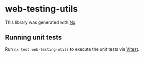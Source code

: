 # web-testing-utils

This library was generated with [Nx](https://nx.dev).

## Running unit tests

Run `nx test web-testing-utils` to execute the unit tests via [Vitest](https://vitest.dev/).

